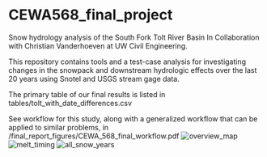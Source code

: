 # CEWA568_final_project
Snow hydrology analysis of the South Fork Tolt River Basin
In Collaboration with Christian Vanderhoeven at UW Civil Engineering.

This repository contains tools and a test-case analysis for investigating changes in the snowpack and downstream hydrologic effects over the last 20 years using Snotel and USGS stream gage data.

The primary table of our final results is listed in tables/tolt_with_date_differences.csv

See workflow for this study, along with a generalized workflow that can be applied to similar problems, in /final_report_figures/CEWA_568_final_workflow.pdf
![overview_map](https://user-images.githubusercontent.com/35668747/111815460-f0207e80-8898-11eb-81ce-14d69c109f3d.png)
![melt_timing](https://user-images.githubusercontent.com/35668747/111815007-67a1de00-8898-11eb-9622-b96f01267b53.png)
![all_snow_years](https://user-images.githubusercontent.com/35668747/111815434-e5fe8000-8898-11eb-8ec6-27b6490d0a37.png)
